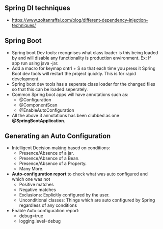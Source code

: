 ## Spring DI techniques
* https://www.zoltanraffai.com/blog/different-dependency-injection-techniques/

## Spring Boot
* Spring boot Dev tools: recognises what class loader is this being loaded by and will disable any functionality is production environment. Ex: If app run using java -jar.
* Add a macro for keymap cntrl + S so that each time you press it Spring Boot dev tools will restart the project quickly. This is for rapid development.
* Spring boot dev tools has a seperate class loader for the changed files so that this can be loaded seperately.
* Common Spring boot apps will have annotations such as:
  * @Configuration
  * @ComponentScan
  * @EnableAutoConfiguration
* All the above 3 annotations has been clubbed as one **@SpringBootApplication**.

## Generating an Auto Configuration
* Intelligent Decision making based on conditions:
   * Presence/Absence of a jar.
   * Presence/Absence of a Bean.
   * Presence/Absence of a Property.
   * Many More.
* **Auto-configuration report** to check what was auto configured and which one was not
  * Positive matches
  * Negative matches
  * Exclusions: Explicitly configured by the user.
  * Unconditional classes: Things which are auto configured by Spring regardless of any conditions
* Enable Auto configuration report:
  * debug=true
  * logging.level=debug

